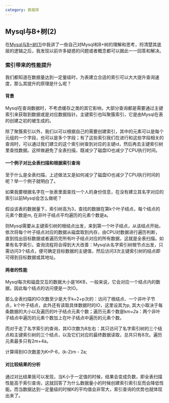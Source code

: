 ```yaml
---
category: 数据库
---
```


## Mysql与B+树(2)

在[Mysql与B+树(1)](https://yedong666.github.io/blogs/%E6%95%B0%E6%8D%AE%E5%BA%93/2022/02/13/Mysql%E4%B8%8EB+%E6%A0%91(1).html)中我讲了一些自己对Mysql和B+树的理解和思考，捋清楚其底层的逻辑之后，我发现以前许多疑惑的问题或者概念都可以据此一一回答和解决。

### 索引带来的性能提升

我们都知道在数据量达到一定量级时，为表建立合适的索引可以大大提升查询速度，那么其提升的原理是什么呢？

#### 背景

Mysql在查询数据时，不考虑缓存之类的其它影响，大部分查询都是需要通过主键索引来获取到数据或是对应数据指针。主键索引也叫聚簇索引，它是由Mysql在表的创建之初的被生成的。

除了聚簇索引以外，我们以可以根据自己的需要创建索引，其中的元素可以是每个元组的一个字段，也可以是多个字段；有了这些索引我们在进行和这些字段相关的查询时，可以通过我们建立的这个索引树查到对应的主键id，然后再去主键索引树里查找数据。这样做避免了全表扫描，既减少了磁盘IO也减少了CPU执行时间。

#### 一个例子对比全表扫描和根据索引查询

至于什么是全表扫描，上述做法又是如何减少了磁盘IO也减少了CPU执行时间的呢？举一个例子就明白了。

如果我要根据名字在一张表里面查找一个人的身份信息，在没有建立其名字对应的索引以前Mysql会怎么做呢？

假设该表的数据量下，索引树高为3，查找的数据在第k个叶子结点，每个结点的元素个数是m, 在非叶子结点平均遍历的元素个数是a。

则Mysql需要从主键索引树的根结点出发，来到第一个叶子结点，从该结点开始，依次将每个叶子结点对应的数据从磁盘取到内存，由CPU对数据进行遍历判断，直到找出目标数据或者遍历完所有叶子结点对应的所有数据，这就是全表扫描。如果有名字索引，查询流程将会得到大大改善：Mysql从名字索引树根节点出发，只需访问3个结点，便可确定目标数据的主键值，然后访问3次主键索引树的结点即可得到目标数据或其地址。

#### 两者的性能

Mysql每次和磁盘交互的数据大小是16KB，一般来说，它会对应一个结点内的数据，因此每个结点的访问便是一次IO。

那么全表扫描的IO次数至少是大于k+2+p次的：访问了根结点、一个非叶子节点，k个叶子结点，此外还有读取具体数据时的IO，这里设其为p, 其大小取决于每条数据的大小以及遍历的叶子结点元素个数；遍历元素个数是k*m+2*a：两个非叶子结点中遍历的元素个数加上在叶子结点中遍历的元素个数。

而对于走了名字索引的查询，其IO次数为8左右：其只访问了名字索引树的三个结点和主键索引树的三个结点，以及它们对应的最终数据读取，总共只有8次。遍历元素最多只有2m+4a。

计算得到IO次数差为K+P-6，(k-2)m - 2a;	

#### 对比较结果的分析

通过对比结果我可以发现，当K小于一定值的时候，结果会变成负数，即全表扫描性能高于索引查询，这就回答了为什么数据量小的时候创建索引索引反而会降低性能。而当数据达到一定量级的时候K的平均值会非常大，索引查询的优势也就体现出来了。



